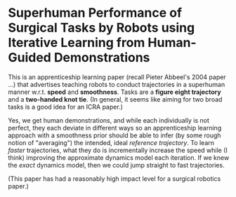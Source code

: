 # Superhuman Performance of Surgical Tasks by Robots using Iterative Learning from Human-Guided Demonstrations

This is an apprenticeship learning paper (recall Pieter Abbeel's 2004 paper ...)
that advertises teaching robots to conduct trajectories in a superhuman manner
w.r.t. **speed** and **smoothness**. Tasks are a **figure eight trajectory** and
a **two-handed knot tie**. (In general, it seems like aiming for two broad tasks
is a good idea for an ICRA paper.)

Yes, we get human demonstrations, and while each individually is not perfect,
they each deviate in different ways so an apprenticeship learning approach with
a smoothness prior should be able to infer (by some rough notion of "averaging")
the intended, ideal *reference trajectory*. To learn *faster* trajectories, what
they do is incrementally increase the speed while (I think) improving the
approximate dynamics model each iteration. If we knew the *exact* dynamics
model, then we could jump straight to fast trajectories.

(This paper has had a reasonably high impact level for a surgical robotics
paper.)
